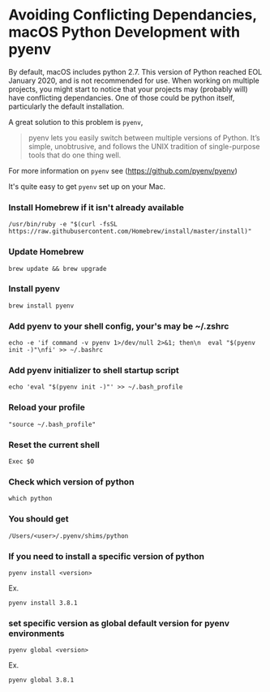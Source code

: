 # Avoiding Conflicting Dependancies, macOS Python Development with pyenv


By default, macOS includes python 2.7. This version of Python reached EOL January 2020, and is not recommended for use. When working on multiple projects, you might start to notice that your projects may (probably will) have conflicting dependancies. One of those could be python itself, particularly the default installation.

A great solution to this problem is `pyenv`, 


> pyenv lets you easily switch between multiple versions of Python. It’s simple, unobtrusive, and follows the UNIX tradition of single-purpose tools that do one thing well.

For more information on `pyenv` see (https://github.com/pyenv/pyenv)


It's quite easy to get `pyenv` set up on your Mac.


### Install Homebrew if it isn't already available
```
/usr/bin/ruby -e "$(curl -fsSL https://raw.githubusercontent.com/Homebrew/install/master/install)"
```
### Update Homebrew
```
brew update && brew upgrade
```
### Install pyenv
```
brew install pyenv
```

### Add pyenv to your shell config, your's may be ~/.zshrc
```
echo -e 'if command -v pyenv 1>/dev/null 2>&1; then\n  eval "$(pyenv init -)"\nfi' >> ~/.bashrc
```
### Add pyenv initializer to shell startup script
```
echo 'eval "$(pyenv init -)"' >> ~/.bash_profile
```
### Reload your profile
```
"source ~/.bash_profile"
```
### Reset the current shell
```
Exec $O
```
### Check which version of python
```
which python
```
### You should get
```
/Users/<user>/.pyenv/shims/python
```
### If you need to install a specific version of python
```
pyenv install <version>
```
 Ex.

```
pyenv install 3.8.1
```
### set specific version as global default version for pyenv environments
```
pyenv global <version>
```
Ex.

```
pyenv global 3.8.1
```
